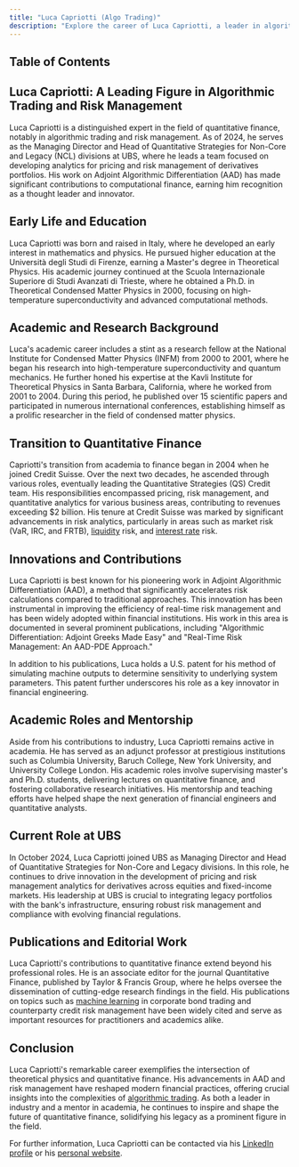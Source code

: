 ```yaml
---
title: "Luca Capriotti (Algo Trading)"
description: "Explore the career of Luca Capriotti, a leader in algorithmic trading and risk management, known for innovations in Adjoint Algorithmic Differentiation at UBS."
---
```




## Table of Contents

## Luca Capriotti: A Leading Figure in Algorithmic Trading and Risk Management

Luca Capriotti is a distinguished expert in the field of quantitative finance, notably in algorithmic trading and risk management. As of 2024, he serves as the Managing Director and Head of Quantitative Strategies for Non-Core and Legacy (NCL) divisions at UBS, where he leads a team focused on developing analytics for pricing and risk management of derivatives portfolios. His work on Adjoint Algorithmic Differentiation (AAD) has made significant contributions to computational finance, earning him recognition as a thought leader and innovator.

## Early Life and Education

Luca Capriotti was born and raised in Italy, where he developed an early interest in mathematics and physics. He pursued higher education at the Università degli Studi di Firenze, earning a Master's degree in Theoretical Physics. His academic journey continued at the Scuola Internazionale Superiore di Studi Avanzati di Trieste, where he obtained a Ph.D. in Theoretical Condensed Matter Physics in 2000, focusing on high-temperature superconductivity and advanced computational methods.

## Academic and Research Background

Luca's academic career includes a stint as a research fellow at the National Institute for Condensed Matter Physics (INFM) from 2000 to 2001, where he began his research into high-temperature superconductivity and quantum mechanics. He further honed his expertise at the Kavli Institute for Theoretical Physics in Santa Barbara, California, where he worked from 2001 to 2004. During this period, he published over 15 scientific papers and participated in numerous international conferences, establishing himself as a prolific researcher in the field of condensed matter physics.

## Transition to Quantitative Finance

Capriotti's transition from academia to finance began in 2004 when he joined Credit Suisse. Over the next two decades, he ascended through various roles, eventually leading the Quantitative Strategies (QS) Credit team. His responsibilities encompassed pricing, risk management, and quantitative analytics for various business areas, contributing to revenues exceeding $2 billion. His tenure at Credit Suisse was marked by significant advancements in risk analytics, particularly in areas such as market risk (VaR, IRC, and FRTB), [liquidity](/wiki/liquidity-risk-premium) risk, and [interest rate](/wiki/interest-rate-trading-strategies) risk.

## Innovations and Contributions

Luca Capriotti is best known for his pioneering work in Adjoint Algorithmic Differentiation (AAD), a method that significantly accelerates risk calculations compared to traditional approaches. This innovation has been instrumental in improving the efficiency of real-time risk management and has been widely adopted within financial institutions. His work in this area is documented in several prominent publications, including "Algorithmic Differentiation: Adjoint Greeks Made Easy" and "Real-Time Risk Management: An AAD-PDE Approach."

In addition to his publications, Luca holds a U.S. patent for his method of simulating machine outputs to determine sensitivity to underlying system parameters. This patent further underscores his role as a key innovator in financial engineering.

## Academic Roles and Mentorship

Aside from his contributions to industry, Luca Capriotti remains active in academia. He has served as an adjunct professor at prestigious institutions such as Columbia University, Baruch College, New York University, and University College London. His academic roles involve supervising master's and Ph.D. students, delivering lectures on quantitative finance, and fostering collaborative research initiatives. His mentorship and teaching efforts have helped shape the next generation of financial engineers and quantitative analysts.

## Current Role at UBS

In October 2024, Luca Capriotti joined UBS as Managing Director and Head of Quantitative Strategies for Non-Core and Legacy divisions. In this role, he continues to drive innovation in the development of pricing and risk management analytics for derivatives across equities and fixed-income markets. His leadership at UBS is crucial to integrating legacy portfolios with the bank's infrastructure, ensuring robust risk management and compliance with evolving financial regulations.

## Publications and Editorial Work

Luca Capriotti's contributions to quantitative finance extend beyond his professional roles. He is an associate editor for the journal Quantitative Finance, published by Taylor & Francis Group, where he helps oversee the dissemination of cutting-edge research findings in the field. His publications on topics such as [machine learning](/wiki/machine-learning) in corporate bond trading and counterparty credit risk management have been widely cited and serve as important resources for practitioners and academics alike.

## Conclusion

Luca Capriotti's remarkable career exemplifies the intersection of theoretical physics and quantitative finance. His advancements in AAD and risk management have reshaped modern financial practices, offering crucial insights into the complexities of [algorithmic trading](/wiki/algorithmic-trading). As both a leader in industry and a mentor in academia, he continues to inspire and shape the future of quantitative finance, solidifying his legacy as a prominent figure in the field.

For further information, Luca Capriotti can be contacted via his [LinkedIn profile](https://www.linkedin.com/in/lucacapriotti) or his [personal website](http://www.luca-capriotti.net).